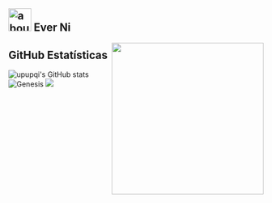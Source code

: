 ## <img width="45" alt="about" src="https://raw.github.com/elizarov/elizarov/master/about.png"> Ever Ni
<img align="right" width="300"  src="https://s2.loli.net/2022/01/17/esUDIrbXJ7h5tpL.gif" />
<!-- <img align="right" width="300" src="https://s2.loli.net/2022/01/17/ARfK5mGo6tV2uXz.gif" /> -->
<!-- <img align="left" width="300" src="https://s2.loli.net/2022/01/17/XyNROa3nhZEBp5u.gif" /> -->

## **GitHub Estatísticas**

![upupqi's GitHub stats](https://github-readme-stats.vercel.app/api?username=upupqi&theme=radical&show_icons=true) ![Genesis](https://github-readme-stats.vercel.app/api/top-langs/?username=upupqi&hide=html,javascript&layout=compact&theme=radical)
![](https://github-profile-summary-cards.vercel.app/api/cards/profile-details?username=upupqi&theme=monokai)

